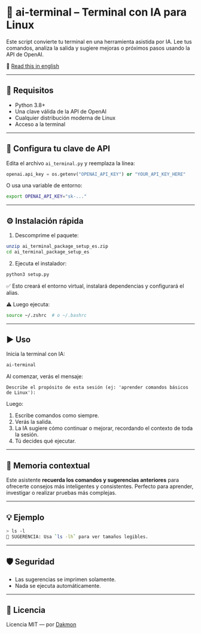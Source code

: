 # 🧠 ai-terminal – Terminal con IA para Linux

Este script convierte tu terminal en una herramienta asistida por IA. Lee tus comandos, analiza la salida y sugiere mejoras o próximos pasos usando la API de OpenAI.

📘 [Read this in english](README.md)

---

## 🧰 Requisitos

- Python 3.8+
- Una clave válida de la API de OpenAI
- Cualquier distribución moderna de Linux
- Acceso a la terminal

---

## 🔑 Configura tu clave de API

Edita el archivo `ai_terminal.py` y reemplaza la línea:

```python
openai.api_key = os.getenv("OPENAI_API_KEY") or "YOUR_API_KEY_HERE"
```

O usa una variable de entorno:

```bash
export OPENAI_API_KEY="sk-..."
```

---

## ⚙️ Instalación rápida

1. Descomprime el paquete:
```bash
unzip ai_terminal_package_setup_es.zip
cd ai_terminal_package_setup_es
```

2. Ejecuta el instalador:
```bash
python3 setup.py
```

✅ Esto creará el entorno virtual, instalará dependencias y configurará el alias.

⚠️ Luego ejecuta:
```bash
source ~/.zshrc  # o ~/.bashrc
```

---

## ▶️ Uso

Inicia la terminal con IA:

```bash
ai-terminal
```

Al comenzar, verás el mensaje:

```
Describe el propósito de esta sesión (ej: 'aprender comandos básicos de Linux'):
```

Luego:

1. Escribe comandos como siempre.
2. Verás la salida.
3. La IA sugiere cómo continuar o mejorar, recordando el contexto de toda la sesión.
4. Tú decides qué ejecutar.

---

## 🧠 Memoria contextual

Este asistente **recuerda los comandos y sugerencias anteriores** para ofrecerte consejos más inteligentes y consistentes. Perfecto para aprender, investigar o realizar pruebas más complejas.

---

## 💡 Ejemplo

```bash
> ls -l
🤖 SUGERENCIA: Usa `ls -lh` para ver tamaños legibles.
```

---

## 🛡️ Seguridad

- Las sugerencias se imprimen solamente.
- Nada se ejecuta automáticamente.

---

## 📄 Licencia

Licencia MIT — por [Dakmon](https://github.com/dakmontech)
